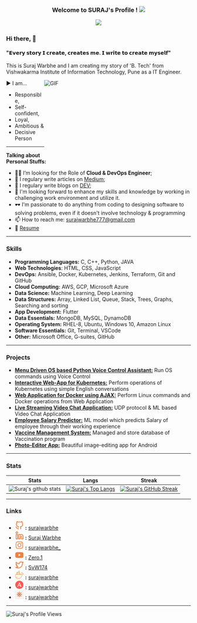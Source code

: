 <h3 align="center"> Welcome to  SURAJ's  Profile  !
<img src="https://media.giphy.com/media/hvRJCLFzcasrR4ia7z/giphy.gif" width="28">
</h3>
<p align="center">
  <a href=""><img src="https://readme-typing-svg.herokuapp.com/?lines=Aspiring%20DevOps%20Engineer&center=true&width=440&height=45&color=f75c7e&vCenter=true&size=22"></a>
</p>


### Hi there, 👋

#### "𝗘𝘃𝗲𝗿𝘆 𝘀𝘁𝗼𝗿𝘆 𝗜 𝗰𝗿𝗲𝗮𝘁𝗲, 𝗰𝗿𝗲𝗮𝘁𝗲𝘀 𝗺𝗲. 𝗜 𝘄𝗿𝗶𝘁𝗲 𝘁𝗼 𝗰𝗿𝗲𝗮𝘁𝗲 𝗺𝘆𝘀𝗲𝗹𝗳"
This is Suraj Warbhe and I am creating my story of 'B. Tech' from Vishwakarma Institute of Information Technology, Pune as a IT Engineer.

<img align="right" alt="GIF" src="https://simplecoding.dev/assets/devops.gif" width="400" height="200" />

▶ I am...
- Responsible, 
- Self-confident, 
- Loyal, 
- Ambitious &
- Decisive Person

  
------------

**Talking about Personal Stuffs:**

- 👨‍✈️ I’m looking for the Role of **Cloud & DevOps Engineer**;
- 💬 I regulary write articles on [Medium](https://medium.com/@surajwarbhe777);
- 📝 I regulary write blogs on [DEV](https://dev.to/surajwarbhe);
- 🔎 I'm looking forward to enhance my skills and knowledge by working in challenging work environment and utilize it.
- 🕶 I'm passionate to do anything from coding to designing software to solving problems, even if it doesn't involve technology & programming
- 📫 How to reach me: surajwarbhe777@gmail.com
- 📝 [Resume](https://drive.google.com/file/d/1Ra9gxjfmQB3grjCXxyIyOVXLbn1VwdxT/view?usp=sharing)

-------------
### Skills

- **Programming Languages:** C, C++, Python, JAVA
- **Web Technologies**: HTML, CSS, JavaScript
- **DevOps:** Ansible, Docker, Kubernetes, Jenkins, Terraform, Git and GitHub
- **Cloud Computing:** AWS, GCP, Microsoft Azure
- **Data Science:** Machine Learning, Deep Learning
- **Data Structures:** Array, Linked List, Queue, Stack, Trees, Graphs, Searching and sorting
- **App Development:** Flutter
- **Data Essentials:** MongoDB, MySQL, DynamoDB
- **Operating System:** RHEL-8, Ubuntu, Windows 10, Amazon Linux
- **Software Essentials:** Git, Terminal, VSCode
- **Other:** Microsoft Office, G-suites, GitHub

-------------
### Projects
- **[Menu Driven OS based Python Voice Control Assistant:](https://www.linkedin.com/posts/suraj-warbhe_worldrecordholder-vimaldaga-linuxworld-activity-6702854827636092929-axk5/)** Run OS commands using Voice Control
- **[Interactive Web-App for Kubernetes:](https://www.linkedin.com/posts/suraj-warbhe_worldrecordholder-training-internship-activity-6816019189204094976-ErRu)** Perform operations of Kubernetes using simple English conversations
- **[Web Application for Docker using AJAX:](https://www.linkedin.com/posts/suraj-warbhe_worldrecordholder-training-internship-activity-6812766740242685952-lK4l)** Perform Linux commands and Docker operations from Web Application
- **[Live Streaming Video Chat Application:](https://www.linkedin.com/posts/suraj-warbhe_vimaldaga-righteducation-educationredefine-activity-6809133064363528192-Mi6L)** UDP protocol & ML based Video Chat Application
- **[Employee Salary Predictor:](https://www.linkedin.com/posts/suraj-warbhe_internship-makingindiafutureready-summertraining2021-activity-6803700206190899200-dccm/)** ML model which predicts Salary of employee through their working experience
- **[Vaccine Management System:](https://github.com/surajwarbhe/Vaccine_Management_System)** Managed and store database of Vaccination program
- **[Photo-Editor App:](https://www.linkedin.com/posts/suraj-warbhe_worldrecordholder-training-internship-activity-6832610047273639936-2D3R)** Beautiful image-editing app for Android

-------------
### Stats

|  Stats      | Langs           | Streak  |
|:-------------:|:-------------:|:-----:|
| ![Suraj's github stats](https://github-readme-stats.vercel.app/api?username=surajwarbhe&show_icons=true&theme=dark)      | [![Suraj's Top Langs](https://github-readme-stats.vercel.app/api/top-langs/?username=surajwarbhe&layout=compact&theme=dark)](https://github.com/surajwarbhe?tab=repositories) | [![Suraj's GitHub Streak](https://github-readme-streak-stats.herokuapp.com/?user=surajwarbhe&theme=dark)](https://github.com/surajwarbhe?tab=repositories) |

-------------
### Links
- <a href="https://github.com/surajwarbhe/"><img alt="GitHub" title="GitHub" height="24" width="24" src="https://github.com/surajwarbhe/surajwarbhe/blob/main/uil_github-alt.svg"></a> **:** [surajwarbhe](https://github.com/surajwarbhe/)
- <a href="https://www.linkedin.com/in/suraj-warbhe/"><img alt="LinkedIn" title="LinkedIn" height="24" width="24" src="https://github.com/surajwarbhe/surajwarbhe/blob/main/uil_linkedin-alt.svg"></a> **:** [Suraj Warbhe](https://www.linkedin.com/in/suraj-warbhe/)
- <a href="https://www.instagram.com/surajwarbhe_/"><img alt="Instagram" title="Instagram" height="24" width="24" src="https://github.com/surajwarbhe/surajwarbhe/blob/main/uil_instagram.svg"></a> **:** [surajwarbhe_](https://www.instagram.com/surajwarbhe_/)
- <a href="https://www.youtube.com/channel/UCqc8dSjukO5kXjgI10lDr8w"><img alt="YouTube" title="YouTube" height="24" width="24" src="https://github.com/surajwarbhe/surajwarbhe/blob/main/uil_youtube.svg"></a> **:** [Zero.1](https://www.youtube.com/channel/UCqc8dSjukO5kXjgI10lDr8w)
- <a href="https://twitter.com/SvW174/"><img alt="Twitter" title="Twitter" height="24" width="24" src="https://github.com/surajwarbhe/surajwarbhe/blob/main/uil_twitter-alt.svg"></a> **:** [SvW174](https://twitter.com/SvW174/)
- <a href="https://hub.docker.com/u/surajwarbhe/"><img alt="DockerHub" title="DockerHub" height="24" width="24" src="https://github.com/surajwarbhe/surajwarbhe/blob/main/docker.png"></a> **:** [surajwarbhe](https://hub.docker.com/u/surajwarbhe/)
- <a href="https://galaxy.ansible.com/surajwarbhe/"><img alt="Ansible Galaxy" title="Ansible Galaxy" height="24" width="24" src="https://github.com/surajwarbhe/surajwarbhe/blob/main/Ansible-Mark-Large-RGB-Mango.png"></a> **:** [surajwarbhe](https://galaxy.ansible.com/surajwarbhe/)
- <a href="https://artifacthub.io/packages/search?ts_query_web=surajwarbhe&sort=relevance&page=1"><img alt="Artifact Hub" title="Artifact Hub" height="24" width="24" src="https://github.com/surajwarbhe/surajwarbhe/blob/main/download.jpg"></a> **:** [surajwarbhe](https://artifacthub.io/packages/search?ts_query_web=surajwarbhe&sort=relevance&page=1)

-------------


![Suraj's Profile Views](https://komarev.com/ghpvc/?username=surajwarbhe&color=74ff0a&label=Stalkers)
